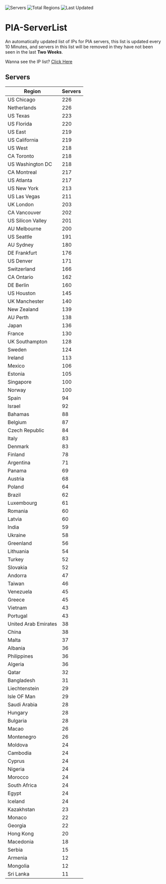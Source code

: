 ![Servers](https://img.shields.io/badge/Servers-9,090-darkgreen)
![Total Regions](https://img.shields.io/badge/Total_Regions-97-darkgreen)
![Last Updated](https://img.shields.io/badge/Last_Updated-December_14_2024_01:01_EST-darkgreen)

# PIA-ServerList
An automatically updated list of IPs for PIA servers, this list is updated every 10 Minutes, and servers in this list will be removed in they have not been seen in the last **Two Weeks**.

Wanna see the IP list? [Click Here](./servers.json)

## Servers
| Region               | Servers |
|----------------------|---------|
| US Chicago | 226 |
| Netherlands | 226 |
| US Texas | 223 |
| US Florida | 220 |
| US East | 219 |
| US California | 219 |
| US West | 218 |
| CA Toronto | 218 |
| US Washington DC | 218 |
| CA Montreal | 217 |
| US Atlanta | 217 |
| US New York | 213 |
| US Las Vegas | 211 |
| UK London | 203 |
| CA Vancouver | 202 |
| US Silicon Valley | 201 |
| AU Melbourne | 200 |
| US Seattle | 191 |
| AU Sydney | 180 |
| DE Frankfurt | 176 |
| US Denver | 171 |
| Switzerland | 166 |
| CA Ontario | 162 |
| DE Berlin | 160 |
| US Houston | 145 |
| UK Manchester | 140 |
| New Zealand | 139 |
| AU Perth | 138 |
| Japan | 136 |
| France | 130 |
| UK Southampton | 128 |
| Sweden | 124 |
| Ireland | 113 |
| Mexico | 106 |
| Estonia | 105 |
| Singapore | 100 |
| Norway | 100 |
| Spain | 94 |
| Israel | 92 |
| Bahamas | 88 |
| Belgium | 87 |
| Czech Republic | 84 |
| Italy | 83 |
| Denmark | 83 |
| Finland | 78 |
| Argentina | 71 |
| Panama | 69 |
| Austria | 68 |
| Poland | 64 |
| Brazil | 62 |
| Luxembourg | 61 |
| Romania | 60 |
| Latvia | 60 |
| India | 59 |
| Ukraine | 58 |
| Greenland | 56 |
| Lithuania | 54 |
| Turkey | 52 |
| Slovakia | 52 |
| Andorra | 47 |
| Taiwan | 46 |
| Venezuela | 45 |
| Greece | 45 |
| Vietnam | 43 |
| Portugal | 43 |
| United Arab Emirates | 38 |
| China | 38 |
| Malta | 37 |
| Albania | 36 |
| Philippines | 36 |
| Algeria | 36 |
| Qatar | 32 |
| Bangladesh | 31 |
| Liechtenstein | 29 |
| Isle OF Man | 29 |
| Saudi Arabia | 28 |
| Hungary | 28 |
| Bulgaria | 28 |
| Macao | 26 |
| Montenegro | 26 |
| Moldova | 24 |
| Cambodia | 24 |
| Cyprus | 24 |
| Nigeria | 24 |
| Morocco | 24 |
| South Africa | 24 |
| Egypt | 24 |
| Iceland | 24 |
| Kazakhstan | 23 |
| Monaco | 22 |
| Georgia | 22 |
| Hong Kong | 20 |
| Macedonia | 18 |
| Serbia | 15 |
| Armenia | 12 |
| Mongolia | 12 |
| Sri Lanka | 11 |